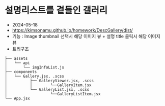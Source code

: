 # 설명리스트를 곁들인 갤러리

- 2024-05-18
- https://kimsonamu.github.io/homework/DescGallery/dist/
- 기능 : Image thumbnail 선택시 해당 이미지 뷰 + 설명 title 클릭시 해당 이미지 뷰
- 트리구조
```
├── assets
│   └── api
│       └── imgInfoList.js
├── components
│   └── Gallery.jsx, .scss
│          ├── GalleryViewer.jsx, .scss
│          │        └──GalleryItem.jsx
│          └── GalleryList.jsx, .scss
│                   └──GalleryListItem.jsx
└── App.jsx
```
